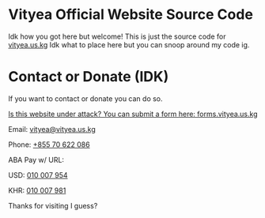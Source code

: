 # Vityea Official Website Source Code
Idk how you got here but welcome! This is just the source code for [vityea.us.kg](https://vityea.us.kg)
Idk what to place here but you can snoop around my code ig.

# Contact or Donate (IDK)
If you want to contact or donate you can do so.

<ins>Is this website under attack? You can submit a form here: [forms.vityea.us.kg](https://forms.vityea.us.kg)</ins>

Email: [vityea@vityea.us.kg](mailto:vityea@vityea.us.kg)

Phone: [+855 70 622 086](tel:+85570622086)

ABA Pay w/ URL: 

USD: [010 007 954](http://pay.ababank.com/oRF8/fs59eqm2)

KHR: [010 007 981](http://pay.ababank.com/oRF8/vu1zwyar)

Thanks for visiting I guess?
